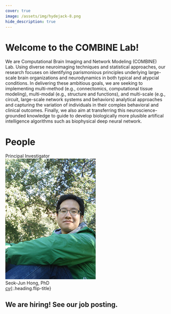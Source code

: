 ```yaml
---
cover: true
image: /assets/img/hydejack-8.png
hide_description: true
---
```


# Welcome to the COMBINE Lab!
We are Computational Brain Imaging and Network Modeling (COMBINE) Lab. Using diverse neuroimaging techniques and statistical approaches, our research focuses on identifying parismonious principles underlying large-scale brain organizations and neurodynamics in both typical and atypcial conditions. In delivering these ambitious goals, we are seeking to implementing multi-method (e.g., connectomics, computational tissue modeling), multi-modal (e.g., structure and functions), and multi-scale (e.g., circuit, large-scale network systems and behaviors) analytical approaches and capturing the variation of individuals in their complex behavioral and clinical outcomes. Finally, we also aim at transferring this neuroscience-grounded knowledge to guide to develop biologically more plusible artifical intelligence algorithms such as biophysical deep neural network. 

# People
Principal Investigator<br/>
![principal investigator](/assets/img/hong_seok_jun.jpg)<br/>
Seok-Jun Hong, PhD<br/>
[cv]{:.heading.flip-title}

## We are hiring! See our job posting.


[documentation]: docs/README.md
[install]: docs/install.md
[upgrade]: docs/upgrade.md
[config]: docs/config.md
[cv]: resume.md